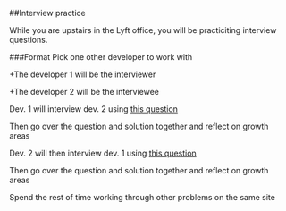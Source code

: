 ##Interview practice

While you are upstairs in the Lyft office, you will be practiciting interview questions.

###Format
Pick one other developer to work with

+The developer 1  will be the interviewer

+The developer 2  will be the interviewee

Dev. 1 will interview dev. 2 using [this question](https://www.interviewcake.com/question/highest-product-of-3)

Then go over the question and solution together and reflect on growth areas

Dev. 2 will then interview dev. 1 using [this question](https://www.interviewcake.com/question/merging-ranges)

Then go over the question and solution together and reflect on growth areas


Spend the rest of time working through other problems on the same site
